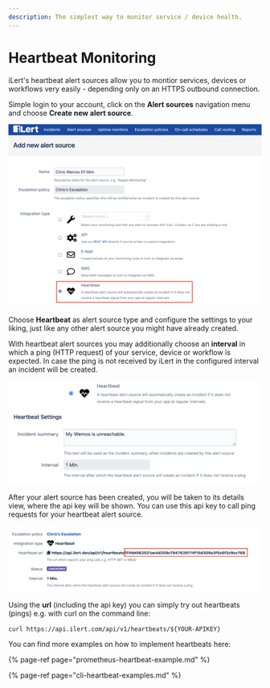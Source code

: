 ```yaml
---
description: The simplest way to monitor service / device health.
---
```


# Heartbeat Monitoring

iLert's heartbeat alert sources allow you to montior services, devices or workflows very easily - depending only on an HTTPS outbound connection.

Simple login to your account, click on the **Alert sources** navigation menu and choose **Create new alert source**.

![](../../.gitbook/assets/hbt.png)

Choose **Heartbeat** as alert source type and configure the settings to your liking, just like any other alert source you might have already created.

With heartbeat alert sources you may additionally choose an **interval** in which a ping \(HTTP request\) of your service, device or workflow is expected. In case the ping is not received by iLert in the configured interval an incident will be created.

![](../../.gitbook/assets/hbt2.png)

After your alert source has been created, you will be taken to its details view, where the api key will be shown. You can use this api key to call ping requests for your heartbeat alert source.

![](../../.gitbook/assets/hbt4.png)

Using the **url** \(including the api key\) you can simply try out heartbeats \(pings\) e.g. with curl on the command line:

```text
curl https://api.ilert.com/api/v1/heartbeats/${YOUR-APIKEY}

```

You can find more examples on how to implement heartbeats here:

{% page-ref page="prometheus-heartbeat-example.md" %}

{% page-ref page="cli-heartbeat-examples.md" %}





